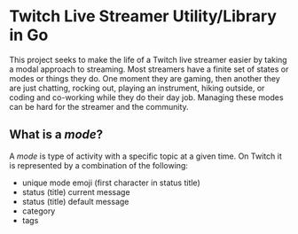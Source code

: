 # Twitch Live Streamer Utility/Library in Go

This project seeks to make the life of a Twitch live streamer easier by
taking a modal approach to streaming. Most streamers have a finite set
of states or modes or things they do. One moment they are gaming, then
another they are just chatting, rocking out, playing an instrument,
hiking outside, or coding and co-working while they do their day job.
Managing these modes can be hard for the streamer and the community.

## What is a *mode*?

A *mode* is type of activity with a specific topic at a given time. On
Twitch it is represented by a combination of the following:

* unique mode emoji (first character in status title)
* status (title) current message
* status (title) default message
* category
* tags
